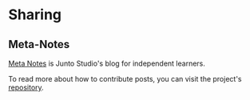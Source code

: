 # Sharing

## Meta-Notes
[Meta Notes](http://metanot.es/) is Junto Studio's blog for independent learners.

To read more about how to contribute posts, you can visit the project's
[repository](https://github.com/thejunto/meta-notes).
